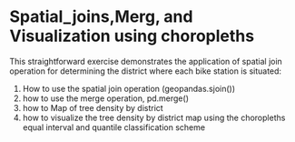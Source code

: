 # Spatial_joins,Merg, and Visualization using choropleths
This straightforward exercise demonstrates the application of spatial join operation for determining the district where each bike station is situated:

1. How to use the spatial join operation (geopandas.sjoin())
2. how to use the  merge operation, pd.merge()
3. how to Map of tree density by district
4. how to visualize the  tree density by district map using the choropleths equal interval and quantile classification scheme


